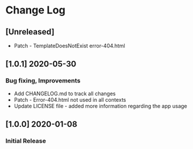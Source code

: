 # Change Log

## [Unreleased]
- Patch - TemplateDoesNotExist error-404.html 

## [1.0.1] 2020-05-30
### Bug fixing, Improvements
- Add CHANGELOG.md to track all changes
- Patch - Error-404.html not used in all contexts
- Update LICENSE file - added more information regarding the app usage

## [1.0.0] 2020-01-08
### Initial Release
